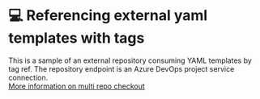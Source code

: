 # 💻 Referencing external yaml templates with tags
This is a sample of an external repository consuming YAML templates by tag ref. The repository endpoint is an Azure DevOps project service connection.
</br>
[More information on multi repo checkout](https://docs.microsoft.com/en-us/azure/devops/pipelines/repos/multi-repo-checkout?view=azure-devops)
